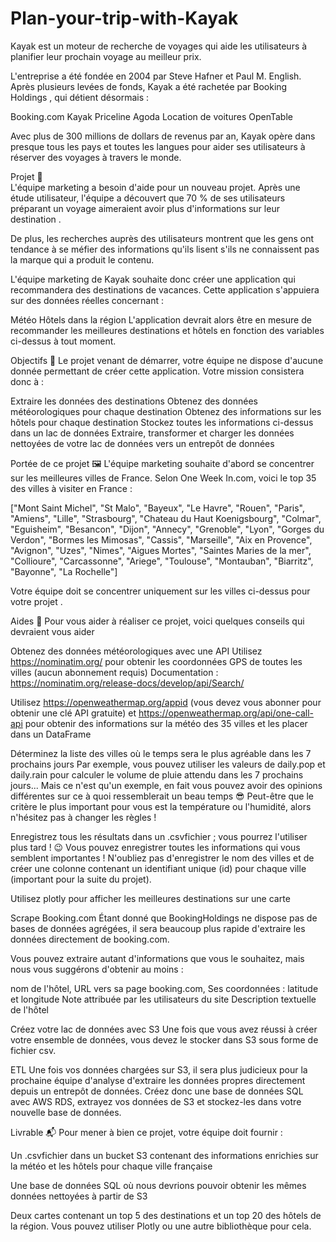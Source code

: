 # Plan-your-trip-with-Kayak

Kayak est un moteur de recherche de voyages qui aide les utilisateurs à planifier leur prochain voyage au meilleur prix.

L'entreprise a été fondée en 2004 par Steve Hafner et Paul M. English. Après plusieurs levées de fonds, Kayak a été rachetée par Booking Holdings , qui détient désormais :

Booking.com
Kayak
Priceline
Agoda
Location de voitures
OpenTable

Avec plus de 300 millions de dollars de revenus par an, Kayak opère dans presque tous les pays et toutes les langues pour aider ses utilisateurs à réserver des voyages à travers le monde.

Projet 🚧  
L'équipe marketing a besoin d'aide pour un nouveau projet. Après une étude utilisateur, l'équipe a découvert que 70 % de ses utilisateurs préparant un voyage aimeraient avoir plus d'informations sur leur destination .

De plus, les recherches auprès des utilisateurs montrent que les gens ont tendance à se méfier des informations qu'ils lisent s'ils ne connaissent pas la marque qui a produit le contenu.

L'équipe marketing de Kayak souhaite donc créer une application qui recommandera des destinations de vacances. Cette application s'appuiera sur des données réelles concernant :

Météo
Hôtels dans la région
L'application devrait alors être en mesure de recommander les meilleures destinations et hôtels en fonction des variables ci-dessus à tout moment.

Objectifs 🎯
Le projet venant de démarrer, votre équipe ne dispose d'aucune donnée permettant de créer cette application. Votre mission consistera donc à :

Extraire les données des destinations
Obtenez des données météorologiques pour chaque destination
Obtenez des informations sur les hôtels pour chaque destination
Stockez toutes les informations ci-dessus dans un lac de données
Extraire, transformer et charger les données nettoyées de votre lac de données vers un entrepôt de données

Portée de ce projet 🖼️
L'équipe marketing souhaite d'abord se concentrer sur les meilleures villes de France. Selon One Week In.com, voici le top 35 des villes à visiter en France :

["Mont Saint Michel",
"St Malo",
"Bayeux",
"Le Havre",
"Rouen",
"Paris",
"Amiens",
"Lille",
"Strasbourg",
"Chateau du Haut Koenigsbourg",
"Colmar",
"Eguisheim",
"Besancon",
"Dijon",
"Annecy",
"Grenoble",
"Lyon",
"Gorges du Verdon",
"Bormes les Mimosas",
"Cassis",
"Marseille",
"Aix en Provence",
"Avignon",
"Uzes",
"Nimes",
"Aigues Mortes",
"Saintes Maries de la mer",
"Collioure",
"Carcassonne",
"Ariege",
"Toulouse",
"Montauban",
"Biarritz",
"Bayonne",
"La Rochelle"]

Votre équipe doit se concentrer uniquement sur les villes ci-dessus pour votre projet .

Aides 🦮
Pour vous aider à réaliser ce projet, voici quelques conseils qui devraient vous aider

Obtenez des données météorologiques avec une API
Utilisez https://nominatim.org/ pour obtenir les coordonnées GPS de toutes les villes (aucun abonnement requis) Documentation : https://nominatim.org/release-docs/develop/api/Search/

Utilisez https://openweathermap.org/appid (vous devez vous abonner pour obtenir une clé API gratuite) et https://openweathermap.org/api/one-call-api pour obtenir des informations sur la météo des 35 villes et les placer dans un DataFrame

Déterminez la liste des villes où le temps sera le plus agréable dans les 7 prochains jours Par exemple, vous pouvez utiliser les valeurs de daily.pop et daily.rain pour calculer le volume de pluie attendu dans les 7 prochains jours... Mais ce n'est qu'un exemple, en fait vous pouvez avoir des opinions différentes sur ce à quoi ressemblerait un beau temps 😎 Peut-être que le critère le plus important pour vous est la température ou l'humidité, alors n'hésitez pas à changer les règles !

Enregistrez tous les résultats dans un .csvfichier ; vous pourrez l'utiliser plus tard ! 😉 Vous pouvez enregistrer toutes les informations qui vous semblent importantes ! N'oubliez pas d'enregistrer le nom des villes et de créer une colonne contenant un identifiant unique (id) pour chaque ville (important pour la suite du projet).

Utilisez plotly pour afficher les meilleures destinations sur une carte

Scrape Booking.com
Étant donné que BookingHoldings ne dispose pas de bases de données agrégées, il sera beaucoup plus rapide d'extraire les données directement de booking.com.

Vous pouvez extraire autant d'informations que vous le souhaitez, mais nous vous suggérons d'obtenir au moins :

nom de l'hôtel,
URL vers sa page booking.com,
Ses coordonnées : latitude et longitude
Note attribuée par les utilisateurs du site
Description textuelle de l'hôtel

Créez votre lac de données avec S3
Une fois que vous avez réussi à créer votre ensemble de données, vous devez le stocker dans S3 sous forme de fichier csv.

ETL
Une fois vos données chargées sur S3, il sera plus judicieux pour la prochaine équipe d'analyse d'extraire les données propres directement depuis un entrepôt de données. Créez donc une base de données SQL avec AWS RDS, extrayez vos données de S3 et stockez-les dans votre nouvelle base de données.

Livrable 📬
Pour mener à bien ce projet, votre équipe doit fournir :

Un .csvfichier dans un bucket S3 contenant des informations enrichies sur la météo et les hôtels pour chaque ville française

Une base de données SQL où nous devrions pouvoir obtenir les mêmes données nettoyées à partir de S3

Deux cartes contenant un top 5 des destinations et un top 20 des hôtels de la région. Vous pouvez utiliser Plotly ou une autre bibliothèque pour cela. 
